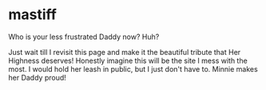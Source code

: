 # mastiff

Who is your less frustrated Daddy now? Huh?

Just wait till I revisit this page and make it the beautiful tribute that Her Highness deserves! Honestly imagine this will be the site I mess with the most.  I would hold her leash in public, but I just don't have to. Minnie makes her Daddy proud!
